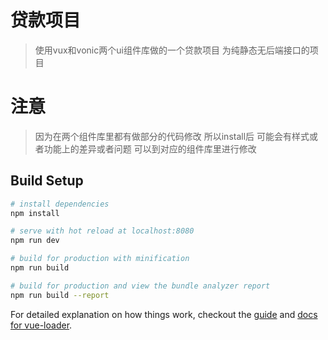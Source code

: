 # 贷款项目

> 使用vux和vonic两个ui组件库做的一个贷款项目
> 为纯静态无后端接口的项目

# 注意
> 因为在两个组件库里都有做部分的代码修改
> 所以install后 可能会有样式或者功能上的差异或者问题 可以到对应的组件库里进行修改

## Build Setup

``` bash
# install dependencies
npm install

# serve with hot reload at localhost:8080
npm run dev

# build for production with minification
npm run build

# build for production and view the bundle analyzer report
npm run build --report
```

For detailed explanation on how things work, checkout the [guide](http://vuejs-templates.github.io/webpack/) and [docs for vue-loader](http://vuejs.github.io/vue-loader).
